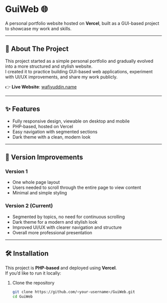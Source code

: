 <a name="readme-top"></a>

# GuiWeb 🌐  

A personal portfolio website hosted on **Vercel**, built as a GUI-based project to showcase my work and skills.  

---

## 🚀 About The Project  

This project started as a simple personal portfolio and gradually evolved into a more structured and stylish website.  
I created it to practice building GUI-based web applications, experiment with UI/UX improvements, and share my work publicly.  

👉 **Live Website**: [wafiyuddin.name](https://wafiyuddin.name)  

---

## ✨ Features  

- Fully responsive design, viewable on desktop and mobile  
- PHP-based, hosted on Vercel  
- Easy navigation with segmented sections  
- Dark theme with a clean, modern look  

---

## 🔄 Version Improvements  

### Version 1  
- One whole page layout  
- Users needed to scroll through the entire page to view content  
- Minimal and simple styling  

### Version 2 (Current)  
- Segmented by topics, no need for continuous scrolling  
- Dark theme for a modern and stylish look  
- Improved UI/UX with clearer navigation and structure  
- Overall more professional presentation  

---

## 🛠️ Installation  

This project is **PHP-based** and deployed using **Vercel**.  
If you’d like to run it locally:  

1. Clone the repository  
   ```bash
   git clone https://github.com/<your-username>/GuiWeb.git
   cd GuiWeb
